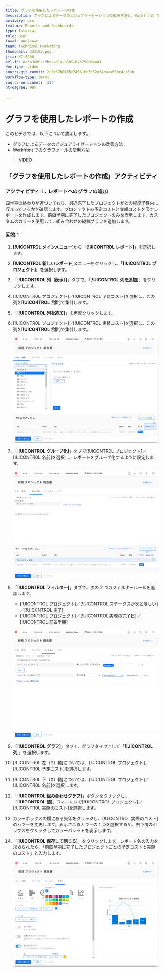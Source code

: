 ```yaml
---
title: グラフを使用したレポートの作成
description: グラフによるデータのビジュアライゼーションの改善方法と、Workfront でのグラフツールの使用方法を説明します。
activity: use
feature: Reports and Dashboards
type: Tutorial
role: User
level: Beginner
team: Technical Marketing
thumbnail: 335153.png
jira: KT-8860
exl-id: ea3b360b-1fbd-4d1a-b505-b75759d24e41
doc-type: video
source-git-commit: 2c9e57b8f85c74061bd3e52ef4eaea60bc4ec5bb
workflow-type: tm+mt
source-wordcount: '334'
ht-degree: 98%

---
```


# グラフを使用したレポートの作成

このビデオでは、以下について説明します。

* グラフによるデータのビジュアライゼーションの改善方法
* Workfront でのグラフツールの使用方法

>[!VIDEO](https://video.tv.adobe.com/v/335155/?quality=12&learn=on)

## 「グラフを使用したレポートの作成」アクティビティ

### アクティビティ 1：レポートへのグラフの追加

四半期の終わりが近づいており、最近完了したプロジェクトがどの程度予算内に収まっているかを確認します。プロジェクトの予定コストと実績コストを示すレポートを作成します。前四半期に完了したプロジェクトのみを表示します。カスタムのカラーを使用して、組み合わせの縦棒グラフを追加します。

### 回答 1

1. **[!UICONTROL メインメニュー]**&#x200B;から「**[!UICONTROL レポート]**」を選択します。
1. **[!UICONTROL 新しいレポート]**&#x200B;メニューをクリックし、「**[!UICONTROL プロジェクト]**」を選択します。
1. 「**[!UICONTROL 列（表示）]**」タブで、「**[!UICONTROL 列を追加]**」をクリックします。
1. [!UICONTROL プロジェクト]／[!UICONTROL 予定コスト]を選択し、この列を&#x200B;**[!UICONTROL 合計]**&#x200B;で集計します。
1. 「**[!UICONTROL 列を追加]**」を再度クリックします。
1. [!UICONTROL プロジェクト]／[!UICONTROL 実績コスト]を選択し、この列を&#x200B;**[!UICONTROL 合計]**&#x200B;で集計します。

   ![レポートに列を追加する画面の画像](assets/chart-report-columns.png)

1. 「**[!UICONTROL グループ化]**」タブで[!UICONTROL プロジェクト]／[!UICONTROL 名前]を選択し、レポートをグループ化するように設定します。

   ![レポートにグループ化を追加する画面の画像](assets/chart-report-groupings.png)

1. 「**[!UICONTROL フィルター]**」タブで、次の 2 つのフィルタールールを追加します。

   * [!UICONTROL プロジェクト]／[!UICONTROL ステータスが次と等しい]／[!UICONTROL 完了]
   * [!UICONTROL プロジェクト]／[!UICONTROL 実際の完了日]／[!UICONTROL 前四半期]

   ![レポートにフィルターを追加する画面の画像](assets/chart-report-filters.png)

1. 「**[!UICONTROL グラフ]**」タブで、グラフタイプとして「**[!UICONTROL 列]**」を選択します。
1. [!UICONTROL 左（Y）軸]については、[!UICONTROL プロジェクト]／[!UICONTROL 予定コスト]を選択します。
1. [!UICONTROL 下（X）軸]については、[!UICONTROL プロジェクト]／[!UICONTROL 名前]を選択します。
1. 「**[!UICONTROL 組み合わせグラフ]**」ボタンをクリックし、「**[!UICONTROL 値]**」フィールドで[!UICONTROL プロジェクト]／[!UICONTROL 実際のコスト]を選択します。
1. カラーボックスの横にある矢印をクリックし、[!UICONTROL 実際のコスト]のカラーを変更します。表示されるカラーの 1 つを選択するか、右下隅のボックスをクリックしてカラーパレットを表示します。
1. 「**[!UICONTROL 保存して閉じる]**」をクリックします。レポート名の入力を求められたら、「前四半期に完了したプロジェクトごとの予定コストと実際のコスト」と入力します。

   ![レポートにグラフを追加する画面の画像](assets/chart-report-chart.png)
